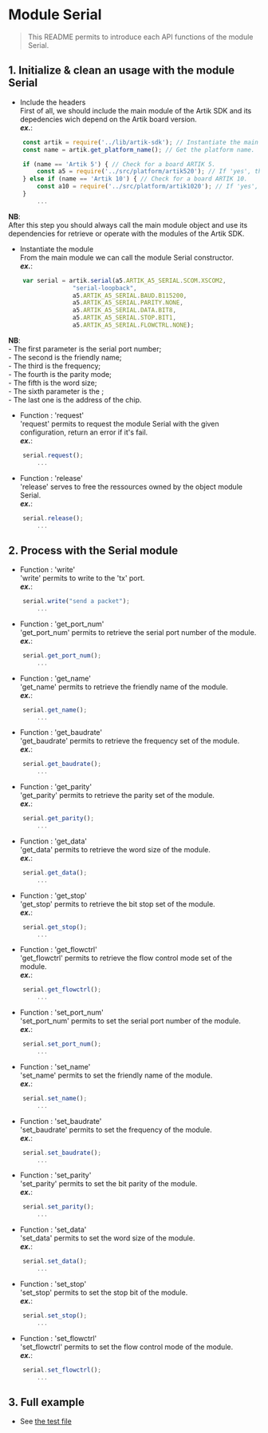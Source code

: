 # Module Serial
   > This README permits to introduce each API functions of the module Serial.

## 1. Initialize & clean an usage with the module Serial
   * Include the headers  
   First of all, we should include the main module of the Artik SDK and its depedencies wich depend on the Artik board version.  
   **_ex\._**:  

```javascript
	const artik = require('../lib/artik-sdk'); // Instantiate the main module object for accessing to the Artik SDK.  
	const name = artik.get_platform_name(); // Get the platform name.  

	if (name == 'Artik 5') { // Check for a board ARTIK 5.  
		const a5 = require('../src/platform/artik520'); // If 'yes', then instantiate the platform depedencies.  
	} else if (name == 'Artik 10') { // Check for a board ARTIK 10.  
		const a10 = require('../src/platform/artik1020'); // If 'yes', then instantiate the platform depedencies.  
	}
		...
```
 __NB__:  
   After this step you should always call the main module object and use its dependencies for retrieve or operate with the modules of the Artik SDK.    
   
   * Instantiate the module  
   From the main module we can call the module Serial constructor.  
   **_ex\._**:  

```javascript
	var serial = artik.serial(a5.ARTIK_A5_SERIAL.SCOM.XSCOM2,
				  "serial-loopback",
				  a5.ARTIK_A5_SERIAL.BAUD.B115200,
				  a5.ARTIK_A5_SERIAL.PARITY.NONE,
				  a5.ARTIK_A5_SERIAL.DATA.BIT8,
				  a5.ARTIK_A5_SERIAL.STOP.BIT1,
				  a5.ARTIK_A5_SERIAL.FLOWCTRL.NONE);

```
 __NB__:  
   \- The first parameter is the serial port number;  
   \- The second is the friendly name;  
   \- The third is the frequency;  
   \- The fourth is the parity mode;  
   \- The fifth is the word size;  
   \- The sixth parameter is the ;  
   \- The last one is the address of the chip.  

   * Function : 'request'  
   'request' permits to request the module Serial with the given configuration, return an error if it's fail.  
   **_ex\._**:  

```javascript
	serial.request();
		...
```

   * Function : 'release'  
   'release' serves to free the ressources owned by the object module Serial.  
   **_ex\._**:  

```javascript
	serial.release();
		...
```

## 2. Process with the Serial module
   * Function : 'write'  
   'write' permits to write to the 'tx' port.  
   **_ex\._**:  

```javascript
	serial.write("send a packet");
		...
```
   * Function : 'get_port_num'   
   'get_port_num' permits to retrieve the serial port number of the module.  
   **_ex\._**:  

```javascript
	serial.get_port_num();
		...
```

   * Function : 'get_name'  
   'get_name' permits to retrieve the friendly name of the module.  
   **_ex\._**:  

```javascript
	serial.get_name();
		...
```

   * Function : 'get_baudrate'  
   'get_baudrate' permits to retrieve the frequency set of the module.  
   **_ex\._**:  

```javascript
	serial.get_baudrate();
		...
```

   * Function : 'get_parity'  
   'get_parity' permits to retrieve the parity set of the module.  
   **_ex\._**:  

```javascript
	serial.get_parity();
		...
```

   * Function : 'get_data'  
   'get_data' permits to retrieve the word size of the module.  
   **_ex\._**:  

```javascript
	serial.get_data();
		...
```

   * Function : 'get_stop'  
   'get_stop' permits to retrieve the bit stop set of the module.  
   **_ex\._**:  

```javascript
	serial.get_stop();
		...
```

   * Function : 'get_flowctrl'  
   'get_flowctrl' permits to retrieve the flow control mode set of the module.  
   **_ex\._**:  

```javascript
	serial.get_flowctrl();
		...
```

   * Function : 'set_port_num'  
   'set_port_num' permits to set the serial port number of the module.  
   **_ex\._**:  

```javascript
	serial.set_port_num();
		...
```

   * Function : 'set_name'  
   'set_name' permits to set the friendly name of the module.  
   **_ex\._**:  

```javascript
	serial.set_name();
		...
```

   * Function : 'set_baudrate'  
   'set_baudrate' permits to set the frequency of the module.  
   **_ex\._**:  

```javascript
	serial.set_baudrate();
		...
```

   * Function : 'set_parity'  
   'set_parity' permits to set the bit parity of the module.  
   **_ex\._**:  

```javascript
	serial.set_parity();
		...
```

   * Function : 'set_data'  
   'set_data' permits to set the word size of the module.  
   **_ex\._**:  

```javascript
	serial.set_data();
		...
```

   * Function : 'set_stop'  
   'set_stop' permits to set the stop bit of the module.  
   **_ex\._**:  

```javascript
	serial.set_stop();
		...
```

   * Function : 'set_flowctrl'  
   'set_flowctrl' permits to set the flow control mode of the module.  
   **_ex\._**:  

```javascript
	serial.set_flowctrl();
		...
```

## 3. Full example

   * See [the test file](/test/serial-test.js)
